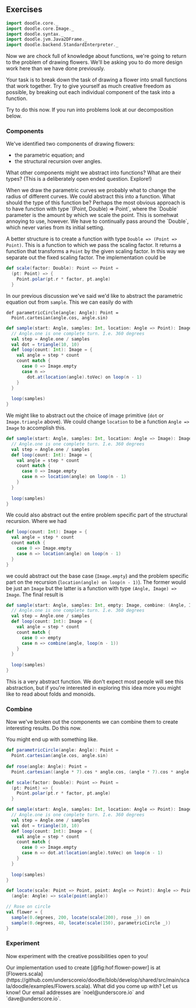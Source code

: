 ## Exercises

```scala mdoc:invisible
import doodle.core._
import doodle.core.Image._
import doodle.syntax._
import doodle.jvm.Java2DFrame._
import doodle.backend.StandardInterpreter._
```

Now we are chock full of knowledge about functions, we're going to return to the problem of drawing flowers. 
We'll be asking you to do more design work here than we have done previously.

Your task is to break down the task of drawing a flower into small functions that work together. 
Try to give yourself as much creative freedom as possible, by breaking out each individual component of the task into a function.

Try to do this now. If you run into problems look at our decomposition below.

### Components

We've identified two components of drawing flowers:

- the parametric equation; and
- the structural recursion over angles.

What other components might we abstract into functions? What are their types? (This is a deliberately open ended question. Explore!)

<div class="solution">
When we draw the parametric curves we probably what to change the radius of different curves.
We could abstract this into a function. 
What should the type of this function be? 
Perhaps the most obvious approach is to have function with type `(Point, Double) => Point`, where the `Double` parameter is the amount by which we scale the point. 
This is somehwat annoying to use, however. We have to continually pass around the `Double`, which never varies from its initial setting. 

A better structure is to create a function with type `Double => (Point => Point)`. 
This is a function to which we pass the scaling factor. 
It returns a function that transforms a `Point` by the given scaling factor. 
In this way we separate out the fixed scaling factor. The implementation could be

```scala mdoc:silent
def scale(factor: Double): Point => Point = 
  (pt: Point) => {
    Point.polar(pt.r * factor, pt.angle)
  }
```

In our previous discussion we've said we'd like to abstract the parametric equation out from `sample`. 
This we can easily do with

```tut:invisible
def parametricCircle(angle: Angle): Point =
  Point.cartesian(angle.cos, angle.sin)
```

```scala mdoc:silent
def sample(start: Angle, samples: Int, location: Angle => Point): Image = {
  // Angle.one is one complete turn. I.e. 360 degrees
  val step = Angle.one / samples
  val dot = triangle(10, 10)
  def loop(count: Int): Image = {
    val angle = step * count
    count match {
      case 0 => Image.empty
      case n =>
        dot.at(location(angle).toVec) on loop(n - 1)
    }
  }
  
  loop(samples)
}
```

We might like to abstract out the choice of image primitive (`dot` or `Image.triangle` above). 
We could change `location` to be a function `Angle => Image` to accomplish this. 

```scala mdoc:silent
def sample(start: Angle, samples: Int, location: Angle => Image): Image = {
  // Angle.one is one complete turn. I.e. 360 degrees
  val step = Angle.one / samples
  def loop(count: Int): Image = {
    val angle = step * count
    count match {
      case 0 => Image.empty
      case n => location(angle) on loop(n - 1)
    }
  }
  
  loop(samples)
}
```

We could also abstract out the entire problem specific part of the structural recursion. 
Where we had

```scala
def loop(count: Int): Image = {
  val angle = step * count
  count match {
    case 0 => Image.empty
    case n => location(angle) on loop(n - 1)
  }
}
```

we could abstract out the base case (`Image.empty`) and the problem specific part on the recursion (`location(angle) on loop(n - 1)`). The former would be just an `Image` but the latter is a function with type `(Angle, Image) => Image`. The final result is

```scala mdoc:silent
def sample(start: Angle, samples: Int, empty: Image, combine: (Angle, Image) => Image): Image = {
  // Angle.one is one complete turn. I.e. 360 degrees
  val step = Angle.one / samples
  def loop(count: Int): Image = {
    val angle = step * count
    count match {
      case 0 => empty
      case n => combine(angle, loop(n - 1))
    }
  }
  
  loop(samples)
}
```

This is a very abstract function. We don't expect most people will see this abstraction, but if you're interested in exploring this idea more you might like to read about folds and monoids.
</div>


### Combine

Now we've broken out the components we can combine them to create interesting results. Do this now.

<div class="solution">
You might end up with something like.

```scala mdoc:silent
def parametricCircle(angle: Angle): Point =
  Point.cartesian(angle.cos, angle.sin)
  
def rose(angle: Angle): Point =
  Point.cartesian((angle * 7).cos * angle.cos, (angle * 7).cos * angle.sin)

def scale(factor: Double): Point => Point = 
  (pt: Point) => {
    Point.polar(pt.r * factor, pt.angle)
  }

def sample(start: Angle, samples: Int, location: Angle => Point): Image = {
  // Angle.one is one complete turn. I.e. 360 degrees
  val step = Angle.one / samples
  val dot = triangle(10, 10)
  def loop(count: Int): Image = {
    val angle = step * count
    count match {
      case 0 => Image.empty
      case n => dot.at(location(angle).toVec) on loop(n - 1)
    }
  }
  
  loop(samples)
}

def locate(scale: Point => Point, point: Angle => Point): Angle => Point =
  (angle: Angle) => scale(point(angle))

// Rose on circle
val flower = {
  sample(0.degrees, 200, locate(scale(200), rose _)) on
  sample(0.degrees, 40, locate(scale(150), parametricCircle _)) 
}
```
</div>


### Experiment

Now experiment with the creative possibilities open to you!

<div class="solution">
Our implementation used to create [@fig:hof:flower-power] is at [Flowers.scala](https://github.com/underscoreio/doodle/blob/develop/shared/src/main/scala/doodle/examples/Flowers.scala). What did you come up with? Let us know! Our email addresses are `noel@underscore.io` and `dave@underscore.io`.
</div>
